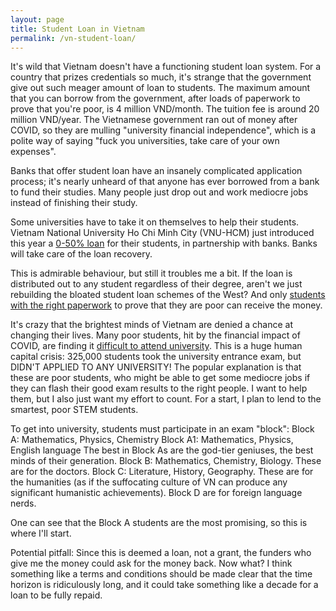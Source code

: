 ```yaml
---
layout: page
title: Student Loan in Vietnam
permalink: /vn-student-loan/
---
```


It's wild that Vietnam doesn't have a functioning student loan system. For a country that prizes credentials so much, it's strange that the government give out such meager amount of loan to students. The maximum amount that you can borrow from the government, after loads of paperwork to prove that you're poor, is 4 million VND/month. The tuition fee is around 20 million VND/year. The Vietnamese government ran out of money after COVID, so they are mulling "university financial independence", which is a polite way of saying "fuck you universities, take care of your own expenses".

Banks that offer student loan have an insanely complicated application process; it's nearly unheard of that anyone has ever borrowed from a bank to fund their studies. Many people just drop out and work mediocre jobs instead of finishing their study.

Some universities have to take it on themselves to help their students. Vietnam National University Ho Chi Minh City (VNU-HCM) just introduced this year a [0-50% loan](https://tuoitre.vn/gan-200-sinh-vien-dh-quoc-gia-tp-hcm-duoc-vay-khong-lai-suat-de-hoc-tap-20220115084831055.htm) for their students, in partnership with banks. Banks will take care of the loan recovery.

This is admirable behaviour, but still it troubles me a bit. If the loan is distributed out to any student regardless of their degree, aren't we just rebuilding the bloated student loan schemes of the West? And only [students with the right paperwork](https://tuoitre.vn/sinh-vien-dh-quoc-gia-tp-hcm-duoc-vay-von-khong-lai-suat-khong-co-tien-van-co-the-hoc-dh-20200925090524542.htm) to prove that they are poor can receive the money.

It's crazy that the brightest minds of Vietnam are denied a chance at changing their lives. Many poor students, hit by the financial impact of COVID, are finding it [difficult to attend university](https://tuoitre.vn/tuyen-sinh-dai-hoc-2022-nom-nop-noi-lo-vo-tran-20220823221749034.htm). This is a huge human capital crisis: 325,000 students took the university entrance exam, but DIDN'T APPLIED TO ANY UNIVERSITY! The popular explanation is that these are poor students, who might be able to get some mediocre jobs if they can flash their good exam results to the right people. I want to help them, but I also just want my effort to count. For a start, I plan to lend to the smartest, poor STEM students.

To get into university, students must participate in an exam "block":
Block A: Mathematics, Physics, Chemistry
Block A1: Mathematics, Physics, English language
The best in Block As are the god-tier geniuses, the best minds of their generation.
Block B: Mathematics, Chemistry, Biology. These are for the doctors.
Block C: Literature, History, Geography. These are for the humanities (as if the suffocating culture of VN can produce any significant humanistic achievements).
Block D are for foreign language nerds.

One can see that the Block A students are the most promising, so this is where I'll start.

Potential pitfall: Since this is deemed a loan, not a grant, the funders who give me the money could ask for the money back. Now what? I think something like a terms and conditions should be made clear that the time horizon is ridiculously long, and it could take something like a decade for a loan to be fully repaid.